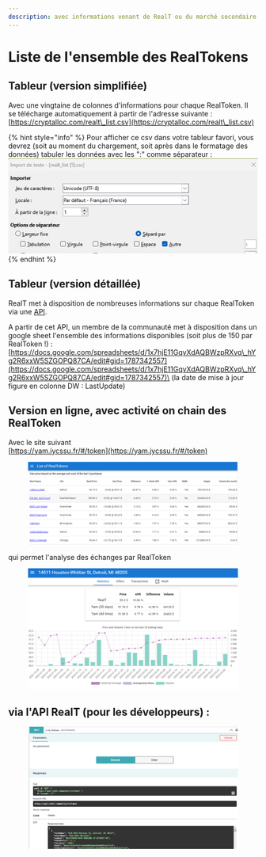 ```yaml
---
description: avec informations venant de RealT ou du marché secondaire
---
```


# Liste de l'ensemble des  RealTokens

## Tableur (version simplifiée)

Avec une vingtaine de colonnes d'informations pour chaque RealToken. Il se télécharge automatiquement à partir de l'adresse suivante :                               [https://cryptalloc.com/realt\_list.csv](https://cryptalloc.com/realt\_list.csv)

{% hint style="info" %}
Pour afficher ce csv dans votre tableur favori, vous devrez (soit au moment du chargement, soit après dans le formatage des données) tabuler les données avec les ":" comme séparateur : \
<img src="../../.gitbook/assets/image (22) (1).png" alt="" data-size="original">
{% endhint %}

## Tableur (version détaillée)

RealT met à disposition de nombreuses informations sur chaque RealToken via une [API](https://api.realt.community/).

A partir de cet API, un membre de la communauté met à disposition dans un google sheet l'ensemble des informations disponibles (soit plus de 150 par RealToken !) : [https://docs.google.com/spreadsheets/d/1x7hjE11GqvXdAQBWzpRXvq\_hYg2R6xxW5SZGOPQ87CA/edit#gid=1787342557](https://docs.google.com/spreadsheets/d/1x7hjE11GqvXdAQBWzpRXvq\_hYg2R6xxW5SZGOPQ87CA/edit#gid=1787342557)\
(la date de mise à jour figure en colonne DW : LastUpdate)



## Version en ligne, avec activité on chain des RealToken

Avec le site suivant \
&#x20;                     [https://yam.jycssu.fr/#/token](https://yam.jycssu.fr/#/token)

<figure><img src="../../.gitbook/assets/image (75).png" alt=""><figcaption></figcaption></figure>

qui permet l'analyse des échanges par RealToken&#x20;

<figure><img src="../../.gitbook/assets/image (60).png" alt=""><figcaption></figcaption></figure>

## via l'API RealT (pour les développeurs) :

<figure><img src="../../.gitbook/assets/image (65).png" alt=""><figcaption></figcaption></figure>
